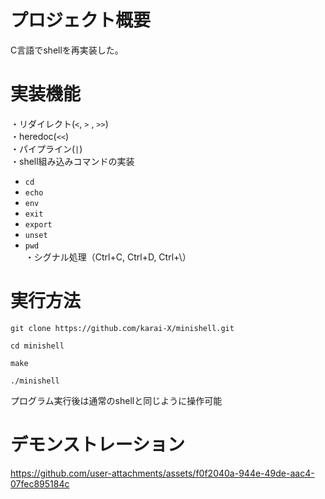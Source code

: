 # プロジェクト概要
C言語でshellを再実装した。
# 実装機能
・リダイレクト(`<`, `>` , `>>`)  
・heredoc(`<<`)  
・パイプライン(`|`)  
・shell組み込みコマンドの実装  
  - `cd`  
  - `echo`  
  - `env`  
  - `exit`  
  - `export`  
  - `unset`  
  - `pwd`  
・シグナル処理（Ctrl+C, Ctrl+D, Ctrl+\）  

# 実行方法
```
git clone https://github.com/karai-X/minishell.git
```
```
cd minishell
```
```
make
```
```
./minishell
```
プログラム実行後は通常のshellと同じように操作可能
# デモンストレーション
https://github.com/user-attachments/assets/f0f2040a-944e-49de-aac4-07fec895184c
